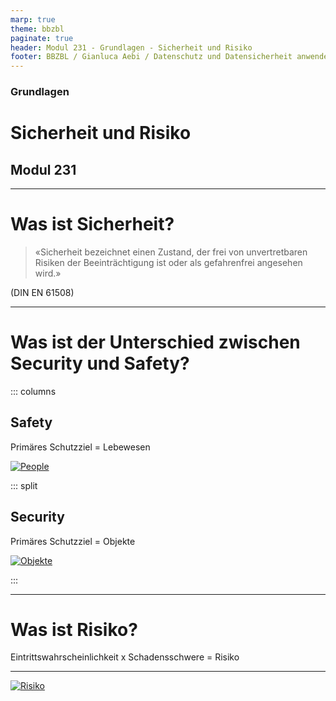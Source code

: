 ```yaml
---
marp: true
theme: bbzbl
paginate: true
header: Modul 231 - Grundlagen - Sicherheit und Risiko
footer: BBZBL / Gianluca Aebi / Datenschutz und Datensicherheit anwenden
---
```


<!-- _class: big center -->
### Grundlagen
# Sicherheit und Risiko
## Modul 231

---

# Was ist Sicherheit?

> «Sicherheit bezeichnet einen Zustand, der frei von  unvertretbaren Risiken der Beeinträchtigung ist oder als gefahrenfrei angesehen wird.»

(DIN EN 61508)



---

# Was ist der Unterschied zwischen Security und Safety?

::: columns
## Safety

Primäres Schutzziel =  Lebewesen

[![People](../images/people.svg)]()

::: split

## Security

Primäres Schutzziel =  Objekte

[![Objekte](../images/building.svg)]()

:::

---

# Was ist Risiko?
Eintrittswahrscheinlichkeit x Schadensschwere = Risiko

---

[![Risiko](../images/arbeitsplatz-risikomatrix-nohl-schadensausmass-eintrittwahrscheinlichkeit.jpg)](https://www.uvex-safety.com/blog/de/risikomatrix-nach-nohl-so-ermitteln-sie-in-7-schritten-wie-gefaehrlich-ein-job-wirklich-ist/)

